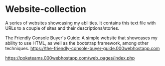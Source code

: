# Website-collection
A series of websites showcasing my abilities.  It contains this text file with URLs to a couple of sites and their descriptions/stories.

The Friendly Console Buyer's Guide: A simple website that showcases my ability to use HTML, as well as the bootstrap framework, among other techniques.
    https://the-friendly-console-buyer-guide.000webhostapp.com
    

https://poketeams.000webhostapp.com/web_pages/index.php
